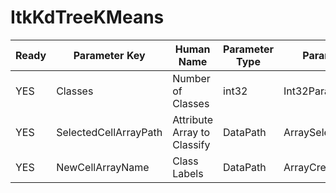 # ItkKdTreeKMeans #

| Ready | Parameter Key | Human Name | Parameter Type | Parameter Class |
|-------|---------------|------------|-----------------|----------------|
| YES | Classes | Number of Classes | int32 | Int32Parameter |
| YES | SelectedCellArrayPath | Attribute Array to Classify | DataPath | ArraySelectionParameter |
| YES | NewCellArrayName | Class Labels | DataPath | ArrayCreationParameter |
